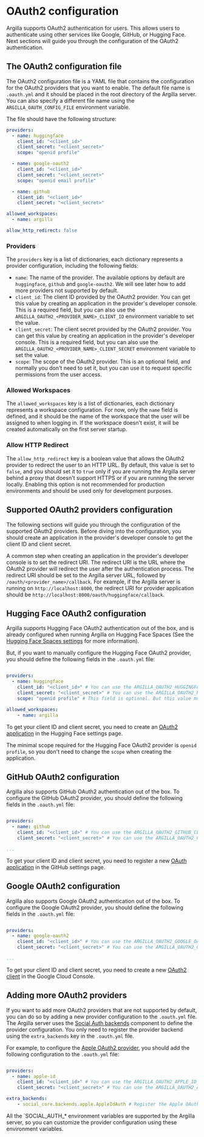 # OAuth2 configuration

Argilla supports OAuth2 authentication for users. This allows users to authenticate using other services like Google, GitHub, or Hugging Face.
Next sections will guide you through the configuration of the OAuth2 authentication.

## The OAuth2 configuration file

The OAuth2 configuration file is a YAML file that contains the configuration for the OAuth2 providers that you want to enable.
The default file name is `.oauth.yml` and it should be placed in the root directory of the Argilla server. You can also specify a different file name using the `ARGILLA_OAUTH_CONFIG_FILE` environment variable.

The file should have the following structure:

```yaml
providers:
  - name: huggingface
    client_id: "<client_id>"
    client_secret: "<client_secret>"
    scope: "openid profile"

  - name: google-oauth2
    client_id: "<client_id>"
    client_secret: "<client_secret>"
    scope: "openid email profile"

  - name: github
    client_id: "<client_id>"
    client_secret: "<client_secret>"

allowed_workspaces:
  - name: argilla

allow_http_redirect: false
```

### Providers

The `providers` key is a list of dictionaries, each dictionary represents a provider configuration, including the following fields:

- `name`: The name of the provider. The available options by default are `huggingface`, `github` and `google-oauth2`. We will see later how to add more providers not supported by default.
- `client_id`: The client ID provided by the OAuth2 provider. You can get this value by creating an application in the provider's developer console. This is a required field, but you can also use the `ARGILLA_OAUTH2_<PROVIDER_NAME>_CLIENT_ID` environment variable to set the value.
- `client_secret`: The client secret provided by the OAuth2 provider. You can get this value by creating an application in the provider's developer console. This is a required field, but you can also use the `ARGILLA_OAUTH2_<PROVIDER_NAME>_CLIENT_SECRET` environment variable to set the value.
- `scope`: The scope of the OAuth2 provider. This is an optional field, and normally you don't need to set it, but you can use it to request specific permissions from the user access.

### Allowed Workspaces

The `allowed_workspaces` key is a list of dictionaries, each dictionary represents a workspace configuration. For now, only the `name` field is defined, and it should be the name of the workspace that the user will be assigned to when logging in.
If the workspace doesn't exist, it will be created automatically on the first server startup.

### Allow HTTP Redirect

The `allow_http_redirect` key is a boolean value that allows the OAuth2 provider to redirect the user to an HTTP URL. By default, this value is set to `false`, and you should set it to `true` only if you are running the Argilla server behind a proxy that doesn't support HTTPS or if you are running the server locally.
Enabling this option is not recommended for production environments and should be used only for development purposes.

## Supported OAuth2 providers configuration

The following sections will guide you through the configuration of the supported OAuth2 providers. Before diving into the configuration, you should create an application in the provider's developer console to get the client ID and client secret.

A common step when creating an application in the provider's developer console is to set the redirect URI. The redirect URI is the URL where the OAuth2 provider will redirect the user after the authentication process.
The redirect URI should be set to the Argilla server URL, followed by `/oauth/<provider_name>/callback`. For example, if the Argilla server is running on `http://localhost:8000`, the redirect URI for provider application should be `http://localhost:8000/oauth/huggingface/callback`.

##  Hugging Face OAuth2 configuration

Argilla supports Hugging Face OAuth2 authentication out of the box, and is already configured when running Argilla on Hugging Face Spaces (See the [Hugging Face Spaces settings](../../getting_started/how-to-configure-argilla-on-huggingface.md) for more information).

But, if you want to manually configure the Hugging Face OAuth2 provider, you should define the following fields in the `.oauth.yml` file:

```yaml

providers:
  - name: huggingface
    client_id: "<client_id>" # You can use the ARGILLA_OAUTH2_HUGGINGFACE_CLIENT_ID environment variable
    client_secret: "<client_secret>" # You can use the ARGILLA_OAUTH2_HUGGINGFACE_CLIENT_SECRET environment variable
    scope: "openid profile" # This field is optional. But this value must be aligned your OAuth2 application created in Hugging Face.

allowed_workspaces:
    - name: argilla
```

To get your client ID and client secret, you need to create an [OAuth2 application](https://huggingface.co/settings/applications/new) in the Hugging Face settings page.

The minimal scope required for the Hugging Face OAuth2 provider is `openid profile`, so you don't need to change the `scope` when creating the application.

## GitHub OAuth2 configuration

Argilla also supports GitHub OAuth2 authentication out of the box. To configure the GitHub OAuth2 provider, you should define the following fields in the `.oauth.yml` file:

```yaml

providers:
  - name: github
    client_id: "<client_id>" # You can use the ARGILLA_OAUTH2_GITHUB_CLIENT_ID environment variable
    client_secret: "<client_secret>" # You can use the ARGILLA_OAUTH2_GITHUB_CLIENT_SECRET environment variable

...
```

To get your client ID and client secret, you need to register a new [OAuth application](https://github.com/settings/applications/new) in the GitHub settings page.

## Google OAuth2 configuration

Argilla also supports Google OAuth2 authentication out of the box. To configure the Google OAuth2 provider, you should define the following fields in the `.oauth.yml` file:

```yaml

providers:
  - name: google-oauth2
    client_id: "<client_id>" # You can use the ARGILLA_OAUTH2_GOOGLE_OAUTH2_CLIENT_ID environment variable
    client_secret: "<client_secret>" # You can use the ARGILLA_OAUTH2_GOOGLE_OAUTH2_CLIENT_SECRET environment variable

...
```

To get your client ID and client secret, you need to create a new [OAuth2 client](https://console.cloud.google.com/apis/credentials/oauthclient) in the Google Cloud Console.

## Adding more OAuth2 providers

If you want to add more OAuth2 providers that are not supported by default, you can do so by adding a new provider configuration to the `.oauth.yml` file.
The Argilla server uses the [Social Auth backends](https://python-social-auth.readthedocs.io/en/latest/backends/index.html) component to define the provider configuration. You only need to register the provider backend using the `extra_backends` key in the `.oauth.yml` file.

For example, to configure the [Apple OAuth2 provider](https://python-social-auth.readthedocs.io/en/latest/backends/apple.html), you should add the following configuration to the `.oauth.yml` file:

```yaml

providers:
  - name: apple-id
    client_id: "<client_id>" # You can use the ARGILLA_OAUTH2_APPLE_ID_CLIENT_ID environment variable
    client_secret: "<client_secret>" # You can use the ARGILLA_OAUTH2_APPLE_ID_CLIENT_SECRET environment variable

extra_backends:
    - social_core.backends.apple.AppleIdAuth # Register the Apple OAuth2 provider backend

```
All the `SOCIAL_AUTH_* environment variables are supported by the Argilla server, so you can customize the provider configuration using these environment variables.


